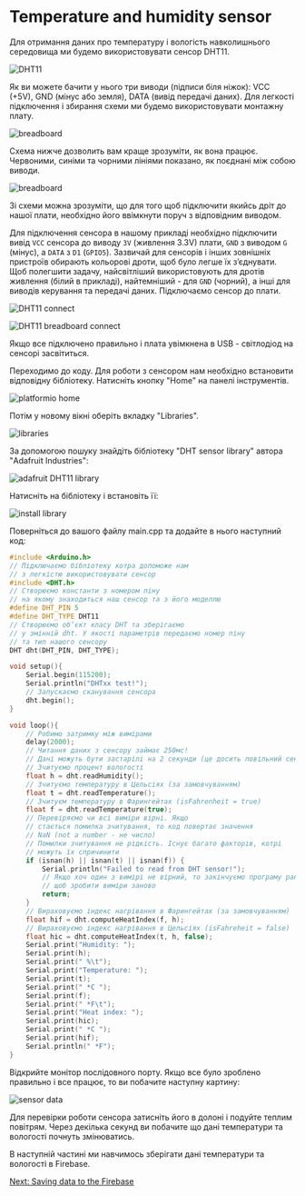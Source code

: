 # Temperature and humidity sensor

Для отримання даних про температуру і вологість навколишнього середовища ми будемо використовувати сенсор DHT11.

![DHT11](https://github.com/snipter/firebase-iot-codelab/blob/master/docs/assets/image25.png)

Як ви можете бачити у нього три виводи (підписи біля ніжок): VCC (+5V), GND (мінус або земля), DATA (вивід передачі даних). Для легкості підключення і збирання схеми ми будемо використовувати монтажну плату.

![breadboard](https://github.com/snipter/firebase-iot-codelab/blob/master/docs/assets/image35.png)

Схема нижче дозволить вам краще зрозуміти, як вона працює. Червоними, синіми та чорними лініями показано, як поєднані між собою виводи.

![breadboard](https://github.com/snipter/firebase-iot-codelab/blob/master/docs/assets/image18.png)

Зі схеми можна зрозуміти, що для того щоб підключити якийсь дріт до нашої плати, необхідно його ввімкнути поруч з відповідним виводом.

Для підключення сенсора в нашому прикладі необхідно підключити вивід `VCC` сенсора до виводу `3V` (живлення 3.3V) плати, `GND` з виводом `G` (мінус), а `DATA` з `D1` (`GPIO5`). Зазвичай для сенсорів і інших зовнішніх пристроїв обирають кольорові дроти, щоб було легше їх з’єднувати. Щоб полегшити задачу, найсвітліший використовують для дротів живлення (білий в прикладі), найтемніший - для `GND` (чорний), а інші для виводів керування та передачі даних. Підключаємо сенсор до плати.

![DHT11 connect](https://github.com/snipter/firebase-iot-codelab/blob/master/docs/assets/image59.png)

![DHT11 breadboard connect](https://github.com/snipter/firebase-iot-codelab/blob/master/docs/assets/image38.png)

Якщо все підключено правильно і плата увімкнена в USB - світлодіод на сенсорі засвітиться.

Переходимо до коду. Для роботи з сенсором нам необхідно встановити відповідну бібліотеку. Натисніть кнопку "Home" на панелі інструментів.

![platformio home](https://github.com/snipter/firebase-iot-codelab/blob/master/docs/assets/image20.png)

Потім у новому вікні оберіть вкладку "Libraries".

![libraries](https://github.com/snipter/firebase-iot-codelab/blob/master/docs/assets/image50.png)

За допомогою пошуку знайдіть бібліотеку "DHT sensor library" автора "Adafruit Industries":

![adafruit DHT11 library](https://github.com/snipter/firebase-iot-codelab/blob/master/docs/assets/image51.png)

Натисніть на бібліотеку і встановіть її:

![install library](https://github.com/snipter/firebase-iot-codelab/blob/master/docs/assets/image55.png)

Поверніться до вашого файлу main.cpp та додайте в нього наступний код:

```c++
#include <Arduino.h>
// Підключаємо бібліотеку котра допоможе нам
// з легкістю використовувати сенсор
#include <DHT.h>
// Створюємо константи з номером піну
// на якому знаходиться наш сенсор та з його моделлю
#define DHT_PIN 5
#define DHT_TYPE DHT11
// Створюємо об’єкт класу DHT та зберігаємо
// у змінній dht. У якості параметрів передаємо номер піну
// та тип нашого сенсору
DHT dht(DHT_PIN, DHT_TYPE);

void setup(){
    Serial.begin(115200);
    Serial.println("DHTxx test!");
    // Запускаємо сканування сенсора
    dht.begin();
}

void loop(){
    // Робимо затримку між вимірами
    delay(2000);
    // Читання даних з сенсору займає 250мс!
    // Дані можуть бути застарілі на 2 секунди (це досить повільний сенсор).
    // Зчитуємо процент вологості
    float h = dht.readHumidity();
    // Зчитуємо температуру в Цельсіях (за замовчуванням)
    float t = dht.readTemperature();
    // Зчитуєм температуру в Фарингейтах (isFahrenheit = true)
    float f = dht.readTemperature(true);
    // Перевіряємо чи всі виміри вірні. Якщо
    // стається помилка зчитування, то код повертає значення
    // NaN (not a number - не число)
    // Помилки зчитування не рідкість. Існує багато факторів, котрі
    // можуть їх спричинити
    if (isnan(h) || isnan(t) || isnan(f)) {
        Serial.println("Failed to read from DHT sensor!");
        // Якщо хоч один з вимірі не вірний, то закінчуємо програму раніше
        // щоб зробити виміри заново
        return;
    }
    // Вираховуємо індекс нагрівання в Фарингейтах (за замовчуванням)
    float hif = dht.computeHeatIndex(f, h);
    // Вираховуємо індекс нагрівання в Цельсіях (isFahreheit = false)
    float hic = dht.computeHeatIndex(t, h, false);
    Serial.print("Humidity: ");
    Serial.print(h);
    Serial.print(" %\t");
    Serial.print("Temperature: ");
    Serial.print(t);
    Serial.print(" *C ");
    Serial.print(f);
    Serial.print(" *F\t");
    Serial.print("Heat index: ");
    Serial.print(hic);
    Serial.print(" *C ");
    Serial.print(hif);
    Serial.println(" *F");
}
```

Відкрийте монітор послідовного порту. Якщо все було зроблено правильно і все працює, то ви побачите наступну картину:

![sensor data](https://github.com/snipter/firebase-iot-codelab/blob/master/docs/assets/image42.png)

Для перевірки роботи сенсора затисніть його в долоні і подуйте теплим повітрям. Через декілька секунд ви побачите що дані температури та вологості почнуть змінюватись.

В наступній частині ми навчимось зберігати дані температури та вологості в Firebase.

[Next: Saving data to the Firebase](04-saving-data-to-firebase.md)
